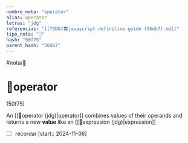 ```yaml
---
nombre_nota: "operator"
alias: operator
letras: "jdg"
referencias: "[[TODO/🏛️javascript definitive guide (56db7).md]]"
tipo_nota: "📑"
hash: "50f75"
parent_hash: "56db7"
---
```


#nota/📑

# 📑operator
<div class="hash">(50f75)</div>

An [[📑operator (jdg)|operator]] combines values of their operands and returns a new __value__ like an [[📑expression (jdg)|expression]]




- [ ] recordar  [start:: 2024-11-06]
